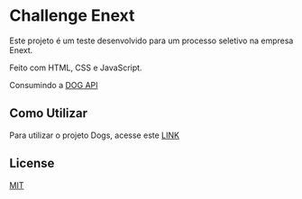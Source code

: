 # Challenge Enext

Este projeto é um teste desenvolvido para um processo seletivo na empresa Enext. 

Feito com HTML, CSS e JavaScript.

Consumindo a [DOG API](https://dog.ceo/dog-api/documentation/)


## Como Utilizar

Para utilizar o projeto Dogs, acesse este [LINK](https://aoligama.github.io/challenge-enext/)

## License
[MIT](https://choosealicense.com/licenses/mit/)
